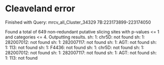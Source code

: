 # Cleaveland error
Finished with Query: mrcv_all_Cluster_34329 7B:223173899-223174050

Found a total of 649 non-redundant putative slicing sites with p-values <= 1 and categories <= 4. Outputting results.
sh: 1: chr5D: not found
sh: 1: 282007012: not found
sh: 1: 282007117: not found
sh: 1: AGT: not found
sh: 1: 113: not found
sh: 1: F4436: not found
sh: 1: chr5D: not found
sh: 1: 282007012: not found
sh: 1: 282007117: not found
sh: 1: AGT: not found
sh: 1: 113: not found
